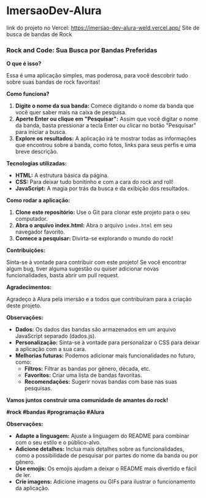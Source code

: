 # ImersaoDev-Alura
link do projeto no Vercel: https://imersao-dev-alura-weld.vercel.app/
Site de busca de bandas de Rock 

###  Rock and Code: Sua Busca por Bandas Preferidas 

**O que é isso?**

Essa é uma aplicação simples, mas poderosa, para você descobrir tudo sobre suas bandas de rock favoritas! 

**Como funciona?**

1. **Digite o nome da sua banda:** Comece digitando o nome da banda que você quer saber mais na caixa de pesquisa.
2. **Aperte Enter ou clique em "Pesquisar":** Assim que você digitar o nome da banda, basta pressionar a tecla Enter ou clicar no botão "Pesquisar" para iniciar a busca.
3. **Explore os resultados:** A aplicação irá te mostrar todas as informações que encontrou sobre a banda, como fotos, links para seus perfis e uma breve descrição.

**Tecnologias utilizadas:**

* **HTML:** A estrutura básica da página.
* **CSS:** Para deixar tudo bonitinho e com a cara do rock and roll! 
* **JavaScript:** A magia por trás da busca e da exibição dos resultados.

**Como rodar a aplicação:**

1. **Clone este repositório:** Use o Git para clonar este projeto para o seu computador.
2. **Abra o arquivo index.html:** Abra o arquivo `index.html` em seu navegador favorito.
3. **Comece a pesquisar:** Divirta-se explorando o mundo do rock!

**Contribuições:**

Sinta-se à vontade para contribuir com este projeto! Se você encontrar algum bug, tiver alguma sugestão ou quiser adicionar novas funcionalidades, basta abrir um pull request.

**Agradecimentos:**

Agradeço à Alura pela imersão e a todos que contribuíram para a criação deste projeto.

**Observações:**

* **Dados:** Os dados das bandas são armazenados em um arquivo JavaScript separado (dados.js). 
* **Personalização:** Sinta-se à vontade para personalizar o CSS para deixar a aplicação com a sua cara.
* **Melhorias futuras:** Podemos adicionar mais funcionalidades no futuro, como:
    * **Filtros:** Filtrar as bandas por gênero, década, etc.
    * **Favoritos:** Criar uma lista de bandas favoritas.
    * **Recomendações:** Sugerir novas bandas com base nas suas pesquisas.

**Vamos juntos construir uma comunidade de amantes do rock!**

**#rock #bandas #programação #Alura**

**Observações:**

* **Adapte a linguagem:** Ajuste a linguagem do README para combinar com o seu estilo e o público-alvo.
* **Adicione detalhes:** Inclua mais detalhes sobre as funcionalidades, como a possibilidade de pesquisar por partes do nome da banda ou por gênero.
* **Use emojis:** Os emojis ajudam a deixar o README mais divertido e fácil de ler.
* **Crie imagens:** Adicione imagens ou GIFs para ilustrar o funcionamento da aplicação.

